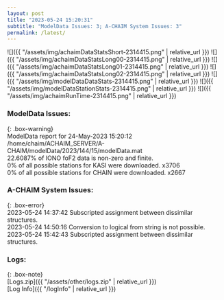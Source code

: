 ```yaml
---
layout: post
title: "2023-05-24 15:20:31"
subtitle: "ModelData Issues: 3; A-CHAIM System Issues: 3"
permalink: /latest/
---
```


![]({{ "/assets/img/achaimDataStatsShort-2314415.png" | relative_url }})
![]({{ "/assets/img/achaimDataStatsLong00-2314415.png" | relative_url }})
![]({{ "/assets/img/achaimDataStatsLong01-2314415.png" | relative_url }})
![]({{ "/assets/img/achaimDataStatsLong02-2314415.png" | relative_url }})
![]({{ "/assets/img/modelDataDataStats-2314415.png" | relative_url }})
![]({{ "/assets/img/modelDataStationStats-2314415.png" | relative_url }})
![]({{ "/assets/img/achaimRunTime-2314415.png" | relative_url }})


### ModelData Issues:  
  
{: .box-warning}  
 ModelData report for 24-May-2023 15:20:12   
 /home/chaim/ACHAIM_SERVER/A-CHAIM/modelData/2023/144/15/modelData.mat   
 22.6087% of IONO foF2 data is non-zero and finite.   
 0% of all possible stations for KASI were downloaded. x3706   
 0% of all possible stations for CHAIN were downloaded. x2667   
  
### A-CHAIM System Issues:  
  
{: .box-error}  
2023-05-24 14:37:42 Subscripted assignment between dissimilar structures.  
2023-05-24 14:50:16 Conversion to logical from string is not possible.  
2023-05-24 15:42:43 Subscripted assignment between dissimilar structures.  

### Logs:  
  
{: .box-note}  
[Logs.zip]({{ "/assets/other/logs.zip" | relative_url }})  
[Log Info]({{ "/logInfo" | relative_url }})  
